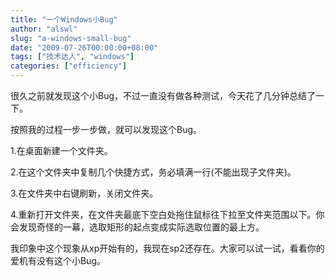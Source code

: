 ```yaml
---
title: "一个Windows小Bug"
author: "alswl"
slug: "a-windows-small-bug"
date: "2009-07-26T00:00:00+08:00"
tags: ["技术达人", "windows"]
categories: ["efficiency"]
---
```


很久之前就发现这个小Bug，不过一直没有做各种测试，今天花了几分钟总结了一下。

按照我的过程一步一步做，就可以发现这个Bug。

1.在桌面新建一个文件夹。

2.在这个文件夹中复制几个快捷方式，务必填满一行(不能出现子文件夹)。

3.在文件夹中右键刷新，关闭文件夹。

4.重新打开文件夹，在文件夹最底下空白处拖住鼠标往下拉至文件夹范围以下。你会发现奇怪的一幕，选取矩形的起点变成实际选取位置的最上方。

我印象中这个现象从xp开始有的，我现在sp2还存在。大家可以试一试，看看你的爱机有没有这个小Bug。

